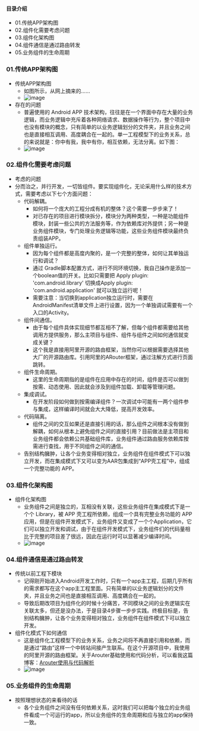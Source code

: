 #### 目录介绍
- 01.传统APP架构图
- 02.组件化需要考虑问题
- 03.组件化架构图
- 04.组件通信是通过路由转发
- 05.业务组件的生命周期



### 01.传统APP架构图
- 传统APP架构图
    - 如图所示，从网上摘来的……
    - ![image](http://upload-images.jianshu.io/upload_images/4432347-1047b1cdf15fd59a.png?imageMogr2/auto-orient/strip%7CimageView2/2/w/1240)
- 存在的问题
    - 普遍使用的 Android APP 技术架构，往往是在一个界面中存在大量的业务逻辑，而业务逻辑中充斥着各种网络请求、数据操作等行为，整个项目中也没有模块的概念，只有简单的以业务逻辑划分的文件夹，并且业务之间也是直接相互调用、高度耦合在一起的。单一工程模型下的业务关系，总的来说就是：你中有我，我中有你，相互依赖，无法分离。如下图：
    - ![image](https://upload-images.jianshu.io/upload_images/4432347-ab213414e69fef5a.png?imageMogr2/auto-orient/strip%7CimageView2/2/w/1240)



### 02.组件化需要考虑问题
- 考虑的问题
- 分而治之，并行开发，一切皆组件。要实现组件化，无论采用什么样的技术方式，需要考虑以下七个方面问题：
    - 代码解耦。
        - 如何将一个庞大的工程分成有机的整体？这个需要一步步来了！
        - 对已存在的项目进行模块拆分，模块分为两种类型，一种是功能组件模块，封装一些公共的方法服务等，作为依赖库对外提供；另一种是业务组件模块，专门处理业务逻辑等功能，这些业务组件模块最终负责组装APP。
    - 组件单独运行。
        - 因为每个组件都是高度内聚的，是一个完整的整体，如何让其单独运行和调试？
        - 通过 Gradle脚本配置方式，进行不同环境切换，我自己操作是添加一个boolean值的开关。比如只需要把 Apply plugin: 'com.android.library' 切换成Apply plugin: 'com.android.application' 就可以独立运行呢！
        - 需要注意：当切换到application独立运行时，需要在AndroidManifest清单文件上进行设置，因为一个单独调试需要有一个入口的Activity。
    - 组件间通信。
        - 由于每个组件具体实现细节都互相不了解，但每个组件都需要给其他调用方提供服务，那么主项目与组件、组件与组件之间如何通信就变成关键？
        - 这个我是直接用阿里开源的路由框架，当然你可以根据需要选择其他大厂的开源路由库。引用阿里的ARouter框架，通过注解方式进行页面跳转。
    - 组件生命周期。
        - 这里的生命周期指的是组件在应用中存在的时间，组件是否可以做到按需、动态使用、因此就会涉及到组件加载、卸载等管理问题。
    - 集成调试。
        - 在开发阶段如何做到按需编译组件？一次调试中可能有一两个组件参与集成，这样编译时间就会大大降低，提高开发效率。
    - 代码隔离。
        - 组件之间的交互如果还是直接引用的话，那么组件之间根本没有做到解耦，如何从根本上避免组件之间的直接引用？目前做法是主项目和业务组件都会依赖公共基础组件库，业务组件通过路由服务依赖库按需进行查找，用于不同组件之间的通信。
    - 告别结构臃肿，让各个业务变得相对独立，业务组件在组件模式下可以独立开发，而在集成模式下又可以变为AAR包集成到“APP壳工程”中，组成一个完整功能的 APP。




### 03.组件化架构图
- 组件化架构图
    - 业务组件之间是独立的，互相没有关联，这些业务组件在集成模式下是一个个 Library，被 APP 壳工程所依赖，组成一个具有完整业务功能的 APP 应用，但是在组件开发模式下，业务组件又变成了一个个Application，它们可以独立开发和调试，由于在组件开发模式下，业务组件们的代码量相比于完整的项目差了很远，因此在运行时可以显著减少编译时间。
    - ![image](https://upload-images.jianshu.io/upload_images/4432347-7b3a2c6d4a583e05.png?imageMogr2/auto-orient/strip%7CimageView2/2/w/1240)



### 04.组件通信是通过路由转发
- 传统以前工程下模块
    - 记得刚开始进入Android开发工作时，只有一个app主工程，后期几乎所有的需求都写在这个app主工程里面。只有简单的以业务逻辑划分的文件夹，并且业务之间也是直接相互调用、高度耦合在一起的。
    - 导致后期改项目为组件化的时候十分痛苦，不同模块之间的业务逻辑实在关联太多，但还是没办法，于是目录4步骤一步步实践。终极目标是，告别结构臃肿，让各个业务变得相对独立，业务组件在组件模式下可以独立开发。
- 组件化模式下如何通信
    - 这是组件化工程模型下的业务关系，业务之间将不再直接引用和依赖，而是通过“路由”这样一个中转站间接产生联系。在这个开源项目中，我使用的阿里开源的路由框架。关于Arouter基础使用和代码分析，可以看我这篇博客：[Arouter使用与代码解析](https://github.com/yangchong211/YCBlogs)
    - ![image](https://upload-images.jianshu.io/upload_images/4432347-b68c6a71b703765a.png?imageMogr2/auto-orient/strip%7CimageView2/2/w/1240)




### 05.业务组件的生命周期
- 按照理想状态的来看待的话
    - 各个业务组件之间没有任何依赖关系，这时我们可以把每个独立的业务组件看成一个可运行的app，所以业务组件的生命周期和应与独立的app保持一致。

